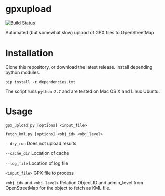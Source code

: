 # gpxupload
[![Build Status](https://travis-ci.org/Skippern/gpxupload.svg?branch=master)](https://travis-ci.org/Skippern/gpxupload)

Automated (but somewhat slow) upload of GPX files to OpenStreetMap


# Installation

Clone this repository, or download the latest release. Install depending python modules.

`pip install -r dependencies.txt`

The script runs `python 2.7` and are tested on Mac OS X and Linux Ubuntu.

# Usage

`gpx_upload.py [options] <input_file>`

`fetch_kml.py [options] <obj_id> <obj_level>`


`--dry_run` Does not upload results

`--cache_dir` Location of cache

`--log_file` Location of log file

`<input_file>` GPX file to process

`<obj_id>` and `<obj_level>` Relation Object ID and admin_level from OpenStreetMap for the object to fetch as KML file.
